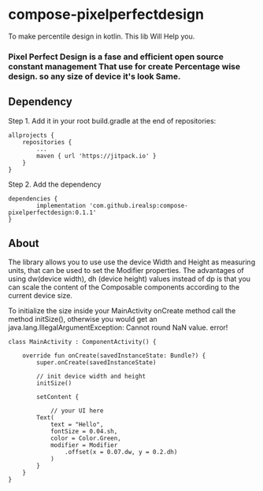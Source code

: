 # compose-pixelperfectdesign
To make percentile design in kotlin. This lib Will Help you.

### Pixel Perfect Design is a fase and efficient open source constant management That use for create Percentage wise design. so any size of device it's look Same.

## Dependency
Step 1. Add it in your root build.gradle at the end of repositories:
```
allprojects {
	repositories {
		...
		maven { url 'https://jitpack.io' }
	}
}
```
Step 2. Add the dependency
```
dependencies {
        implementation 'com.github.irealsp:compose-pixelperfectdesign:0.1.1'
}
```

## About
The library allows you to use use the device Width and Height as measuring units, that can be used to set the Modifier properties. The advantages of using dw(device width), dh (device height) values instead of dp is that you can scale the content of the Composable components according to the current device size.

To initialize the size inside your MainActivity onCreate method call the method initSize(), otherwise you would get an java.lang.IllegalArgumentException: Cannot round NaN value. error!
```
class MainActivity : ComponentActivity() {
 
    override fun onCreate(savedInstanceState: Bundle?) {
        super.onCreate(savedInstanceState)

        // init device width and height
        initSize() 

        setContent { 
	
            // your UI here
	    Text(
            text = "Hello",
            fontSize = 0.04.sh,
            color = Color.Green, 
            modifier = Modifier
                .offset(x = 0.07.dw, y = 0.2.dh)
            )
        }
    }
}
```

